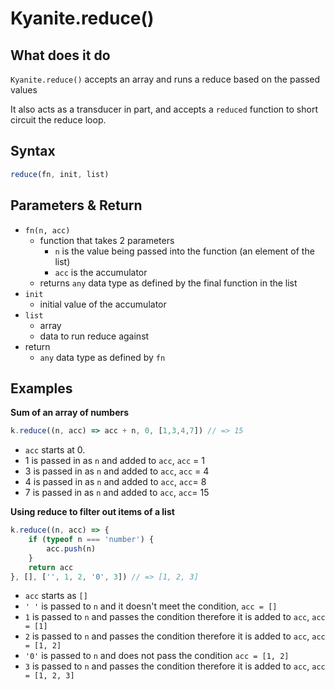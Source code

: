 # Kyanite.reduce()

## What does it do
`Kyanite.reduce()` accepts an array and runs a reduce based on the passed values

It also acts as a transducer in part, and accepts a `reduced` function to short circuit the reduce loop.

## Syntax
```js
reduce(fn, init, list)
```

## Parameters & Return
- `fn(n, acc)`
	- function that takes 2 parameters
		- `n` is the value being passed into the function (an element of the list)
		- `acc` is the accumulator
	- returns `any` data type as defined by the final function in the list
- `init`
	- initial value of the accumulator
- `list`
	- array
	- data to run reduce against
- return
	- `any` data type as defined by `fn`



## Examples

**Sum of an array of numbers**
```js
k.reduce((n, acc) => acc + n, 0, [1,3,4,7]) // => 15
```

- `acc` starts at 0.
- 1 is passed in as `n` and added to `acc`, `acc` = 1
- 3 is passed in as `n` and added to `acc`, `acc` = 4
- 4 is passed in as `n` and added to `acc`, `acc`= 8
- 7 is passed in as `n` and added to `acc`, `acc`= 15


**Using reduce to filter out items of a list**
```js
k.reduce((n, acc) => {
	if (typeof n === 'number') {
		acc.push(n)
	}
	return acc
}, [], ['', 1, 2, '0', 3]) // => [1, 2, 3]
```

- `acc` starts as `[]`
- `' '` is passed to `n` and it doesn't meet the condition, `acc = []`
- `1` is passed to `n` and passes the condition therefore it is added to `acc`, `acc = [1]`
- `2` is passed to `n` and passes the condition therefore it is added to `acc`, `acc = [1, 2]`
- `'0'` is passed to `n` and does not pass the condition `acc = [1, 2]`
- `3` is passed to `n` and passes the condition therefore it is added to `acc`, `acc = [1, 2, 3]`
